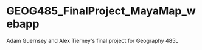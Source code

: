 # GEOG485_FinalProject_MayaMap_webapp
Adam Guernsey and Alex Tierney's final project for Geography 485L
